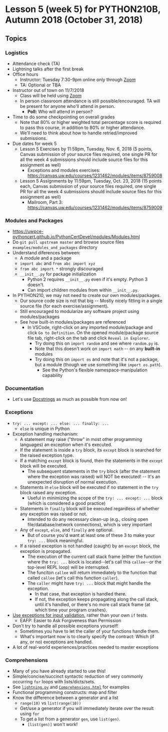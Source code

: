 # Lesson 5 (week 5) for PYTHON210B, Autumn 2018 (October 31, 2018)

## Topics

### Logistics

* Attendance check (TA)
* Lightning talks after the first break
* Office hours
  * Instructor: Tuesday 7:30-9pm online only through [Zoom](https://washington.zoom.us/my/python2018)
  * TA: Optional or TBA
* Instructor out of town on 11/7/2018
  * Class will be held using [Zoom](https://washington.zoom.us/my/python2018)
  * In person classroom attendance is still possible/encouraged. TA will be present for anyone who'll attend in person.
    * **Poll:** Who will attend in person?
* Time to do some checkpointing on overall grades
  * Note that 80% or higher weighted total percentage score is required to pass this course, in addition to 80% or higher attendance.
  * We'll need to think about how to handle retried/improved submissions.
* Due dates for week 5
  * Lesson 5 Exercises by 11:59pm, Tuesday, Nov. 6, 2018 (5 points, Canvas submission of your source files required, one single PR for all the week 4 submissions should include source files for this assignment as well)
    * Exceptions and modules exercises: https://canvas.uw.edu/courses/1231462/modules/items/8759008
  * Lesson 5 Assignments by 11:59pm, Tuesday, Oct. 23, 2018 (15 points each, Canvas submission of your source files required, one single PR for all the week 4 submissions should include source files for this assignment as well)
    * Mailroom, Part 3: https://canvas.uw.edu/courses/1231462/modules/items/8759009

### Modules and Packages

* https://uwpce-pythoncert.github.io/PythonCertDevel/modules/Modules.html
* Do `git pull upstream master` and browse source files `examples/modules_and_packages` directory
* Understand diferences between:
  * A module and a package
  * `import abc` and `from abc import xyz`
  * `from abc import *` strongly discouraged
  * `__init__.py` for package initialization
    * Python 2 requires `__init__.py` even if it's empty. Python 3 doesn't.
    * Can import children modules from within `__init__.py`.
* In PYTHON210, we may not need to create our own modules/packages.
  * Our source code size is not that big -- Mostly nicely fitting in a single source file (for each exercise/assignment).
  * Still encouraged to modularize any software project using modules/packages
  * See how built-in modules/packages are referenced
    * In VSCode, right-click on any imported module/package and click `Go to Definition`. On the opened module/package source file tab, right-click on the tab and click `Reveal in Explorer`.
      * Try doing this on `import random` and see where `random.py` is.
      * Note that this doesn't work on `import math` -- on any **built-in** modules
      * Try doing this on `import os` and note that it's not a package, but a module (though we use something like `import os.path`).
        * See the Python's flexible namespace-manipulation capability

### Documentation

* Let's use [Docstrings](https://uwpce-pythoncert.github.io/PythonCertDevel/modules/Documentation.html#docstrings) as much as possible from now on!

### Exceptions

* `try: ... except: ... else: ... finally: ...`
  * `else` is unique in Python
* Exception handling mechanism:
  * A statement may raise ("throw" in most other programming languages) an exception when it's executed.
  * If the statement is inside a `try` block, its `except` block is searched for the raised exception type.
  * If a matching `except` block is found, then the statements in the `except` block will be executed.
    * The subsequent statements in the `try` block (after the statement where the exception was raised) will NOT be executed! -- It's an unexpected disruption of normal execution.
  * Statements in `else` block will be executed if no statement in the `try` block raised any exception.
    * Useful in minimizing the scope of the `try: ... except: ...` block (which is considered a good practice)
  * Statements in `finally` block will be executed regardless of whether any exception was raised or not.
    * Intended to do any necessary clean-up (e.g., closing open file/database/network connections), which is very important
  * Any of `except`, `else`, and `finally` are optional.
    * But of course you'd want at least one of these 3 to make your `try: ...` block meaningful.
  * If a raised exception is not handled (caught) by an `except` block, the exception is propagated.
    * The execution of the current call stack frame (either the function where the `try: ...` block is located--let's call this `callee`--or the top-level REPL loop) will be interrupted.
    * The funciton `callee` will return immediately to the function that called `callee` (let's call this function `caller`).
    * The `caller` might have `try: ...` block that might handle the exception.
      * In that case, that exception is handled there.
      * If not, the exception keeps propagating along the call stack, until it's handled, or there's no more call stack frame (at which time your program crashes).
* [Use exceptions for input validation](https://uwpce-pythoncert.github.io/PythonCertDevel/modules/Exceptions.html#example-from-mailroom-exercise), rather than your own `if` tests.
  * EAFP: Easier to Ask Forgiveness than Permission
* Don't try to handle all possible exceptions yourself!
  * Sometimes you have to let the caller of your functions handle them.
  * What's important now is to clearly specify the contract: Which (if any, or no) exceptions are handled.
* A lot of real-world experiences/practices needed to master exceptions

### Comprehensions

* Many of you have already started to use this!
* Simple/concise/succinct syntactic reduction of very commonly occurring `for` loops with lists/dicts/sets.
* See [`lightning.py`](../examples/lightning.py) and [`Comprehensions.html`](https://uwpce-pythoncert.github.io/PythonCertDevel/modules/Comprehensions.html) for examples
* Functional programming constructs: map and filter
* Know the difference between a generator and a list
  * `range(10)` vs `list(range(10))`
  * Get/use a generator if you will immediately iterate over the result using `for`
  * To get a list from a generator `gen`, use `list(gen)`.
    * `[list(gen)]` won't work!
